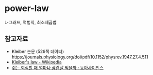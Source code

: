 # power-law
L-그래프, 멱법칙, 최소제곱법


## 참고자료
- Kleiber 논문 (529쪽 데이터) https://journals.physiology.org/doi/pdf/10.1152/physrev.1947.27.4.511
- [Kleiber's law - Wikipedia](https://en.wikipedia.org/wiki/Kleiber%27s_law)
- [쥐는 회식할 때 얼마나 삼겹살 먹을까 : 동아사이언스](https://www.dongascience.com/news.php?idx=-391271)
